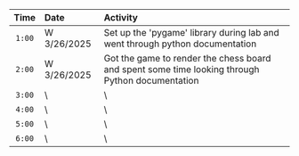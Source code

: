 | Time      | Date       | Activity |
|:---------:|:-----------|:---------|
| `1:00`    | W 3/26/2025| Set up the 'pygame' library during lab and went through python documentation |
| `2:00`    | W 3/26/2025| Got the game to render the chess board and spent some time looking through Python documentation |
| `3:00`    | \          | \ |
| `4:00`    | \          | \ |
| `5:00`    | \          | \ |
| `6:00`    | \          | \ |
